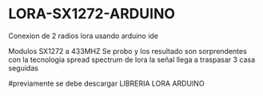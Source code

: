 # LORA-SX1272-ARDUINO
Conexion de 2 radios lora usando arduino ide

Modulos SX1272 a 433MHZ
Se probo y los resultado son sorprendentes con la tecnologia spread spectrum de lora
la señal llega a traspasar 3 casa seguidas

#previamente se debe descargar LIBRERIA LORA ARDUINO
